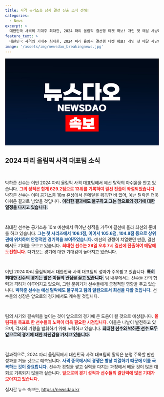 ```yaml
---
title: 사격 공기소총 남자 결선 진출 소식 전해!
categories:
  - News
excerpt: >
  대한민국 사격의 기대주 최대한, 2024 파리 올림픽 결선행 티켓 확보! 개인 첫 메달 사냥에 나선 그는 아쉽게도 박하준은 예선에서 탈락.
feature_text: >
  대한민국 사격의 기대주 최대한, 2024 파리 올림픽 결선행 티켓 확보! 개인 첫 메달 사냥에 나선 그는 아쉽게도 박하준은 예선에서 탈락.
image: '/assets/img/newsdao_breakingnews.jpg'
---
```


<p><img src="/assets/img/newsdao_breakingnews.jpg" alt="flaretime 속보" /></p>

<h2 data-ke-size="size26">2024 파리 올림픽 사격 대표팀 소식</h2>

<p data-ke-size="size16">&nbsp;</p>

<p>박하준 선수는 이번 2024 파리 올림픽 사격 대표팀에서 예선 탈락의 아쉬움을 안고 있습니다. <b><span style="color: #ee2323;">그의 성적은 합계 629.2점으로 13위를 기록하여 결선 진출이 좌절되었습니다.</span></b> 박하준 선수는 이미 공기소총 10m 혼성에서 은메달을 획득한 바 있어, 예선 탈락은 더욱 아쉬운 결과로 남았을 것입니다. <b><span style="background-color: #21538527;">이러한 결과에도 불구하고 그는 앞으로의 경기에 대한 열정을 다지고 있습니다.</span></b></p>

<p data-ke-size="size16">&nbsp;</p>

<p>최대한 선수는 공기소총 10m 예선에서 뛰어난 성적을 거두며 결선에 올라 최선의 준비를 하고 있습니다. <b><span style="color: #1a5490;">그는 첫 시리즈에서 106.1점, 이어서 105.6점, 104.8점 등으로 상위권에 위치하여 안정적인 경기력을 보여주었습니다.</span></b> 예선의 경쟁이 치열했던 만큼, 결선에서도 기대를 모으고 있습니다. <b><span style="color: #ee2323;">최대한 선수는 29일 오후 7시 결선에 진출하여 메달에 도전합니다.</span></b> 다가오는 경기에 대한 기대감이 높아지고 있습니다.</p>

<p data-ke-size="size16">&nbsp;</p>

<p>이번 2024 파리 올림픽에서 대한민국 사격 대표팀의 성과가 주목받고 있습니다. <b><span style="background-color: #21538527;">특히 최대한 선수의 경기는 많은 이들의 관심을 끌고 있습니다.</span></b> 팀 내부에서는 선수들 간의 협력과 격려가 이루어지고 있으며, 그런 분위기가 선수들에게 긍정적인 영향을 주고 있습니다. <b><span style="color: #1a5490;">박하준 선수는 예선 탈락에도 불구하고 팀의 일원으로서 최선을 다할 것입니다.</span></b> 선수들의 성장은 앞으로의 경기에서도 계속될 것입니다.</p>

<p data-ke-size="size16">&nbsp;</p>

<p>팀의 사기와 결속력을 높이는 것이 앞으로의 경기에 큰 도움이 될 것으로 예상됩니다. <b><span style="color: #ee2323;">올림픽을 목표로 한 선수들의 노력이 더욱 필요한 시점입니다.</span></b> 이들은 나날이 발전하고 있으며, 각자의 기량을 발휘하기 위해 노력하고 있습니다. <b><span style="background-color: #21538527;">최대한 선수와 박하준 선수 모두 앞으로의 경기에 대한 자신감을 가지고 있습니다.</span></b></p>

<p data-ke-size="size16">&nbsp;</p>

<p>결과적으로, 2024 파리 올림픽에서 대한민국 사격 대표팀의 활약은 분명 주목할 만한 성과를 거둘 것으로 예측됩니다. <b><span style="color: #1a5490;">사격 종목에서의 경쟁은 항상 치열하기 때문에 이를 극복하는 것이 중요합니다.</span></b> 선수가 경험을 쌓고 실력을 다지는 과정에서 배울 것이 많은 대회로 기록되지 않을까 싶습니다. <b><span style="color: #ee2323;">앞으로의 경기 성적과 선수들의 결단력에 많은 기대가 모아지고 있습니다.</span></b></p>
실시간 뉴스 속보는, <a href="https://newsdao.kr" rel="dofollow">https://newsdao.kr</a>


